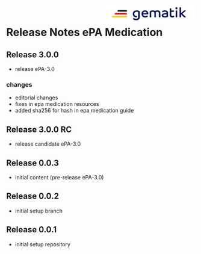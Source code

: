 <img align="right" width="250" height="47" src="images/Gematik_Logo_Flag_With_Background.png"/> <br/>    
 
# Release Notes ePA Medication
## Release 3.0.0
- release ePA-3.0
### changes
- editorial changes
- fixes in epa medication resources
- added sha256 for hash in epa medication guide
## Release 3.0.0 RC
- release candidate ePA-3.0
## Release 0.0.3
- initial content (pre-release ePA-3.0)
## Release 0.0.2
- initial setup branch
## Release 0.0.1
- initial setup repository
